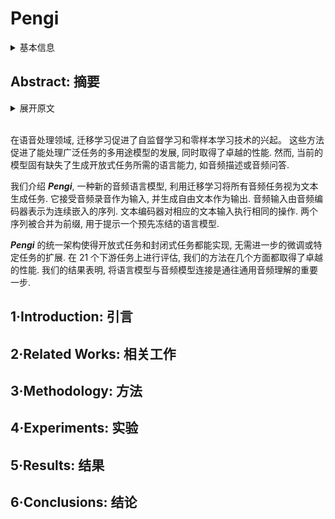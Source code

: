 # Pengi

<details>
<summary>基本信息</summary>

- 标题: "Pengi: An Audio Language Model for Audio Tasks"
- 作者:
  - 01 Soham Deshmukh (Microsoft)
  - 02 Benjamin Elizalde (Microsoft)
  - 03 Rita Singh (Carnegie Mellon University)
  - 04 Huaming Wang (Microsoft)
- 链接:
  - [ArXiv](https://arxiv.org/abs/2305.11834)
  - [Publication](https://dl.acm.org/doi/abs/10.5555/3666122.3666917) NeurIPS2023Poster
  - [Github](https://github.com/microsoft/Pengi) 最近更新 2024.04.20
  - [Demo]
- 文件:
  - [ArXiv](_PDF/2305.11834v2__Pengi__An_Audio_Language_Model_for_Audio_Tasks.pdf)
  - [Publication](_PDF/2305.11834p0__Pengi__NeurIPS2023.pdf)

</details>

## Abstract: 摘要

<details>
<summary>展开原文</summary>

In the domain of audio processing, Transfer Learning has facilitated the rise of Self-Supervised Learning and Zero-Shot Learning techniques.
These approaches have led to the development of versatile models capable of tackling a wide array of tasks, while delivering state-of-the-art performance.
However, current models inherently lack the capacity to produce the requisite language for open-ended tasks, such as Audio Captioning or Audio Question & Answering.
We introduce ***Pengi***, a novel Audio Language Model that leverages Transfer Learning by framing all audio tasks as text-generation tasks.
It takes as input, an audio recording, and text, and generates free-form text as output.
The input audio is represented as a sequence of continuous embeddings by an audio encoder.
A text encoder does the same for the corresponding text input.
Both sequences are combined as a prefix to prompt a pre-trained frozen language model.
The unified architecture of ***Pengi*** enables open-ended tasks and close-ended tasks without any additional fine-tuning or task-specific extensions.
When evaluated on 21 downstream tasks, our approach yields state-of-the-art performance in several of them.
Our results show that connecting language models with audio models is a major step towards general-purpose audio understanding.

</details>
<br>

在语音处理领域, 迁移学习促进了自监督学习和零样本学习技术的兴起。
这些方法促进了能处理广泛任务的多用途模型的发展, 同时取得了卓越的性能.
然而, 当前的模型固有缺失了生成开放式任务所需的语言能力, 如音频描述或音频问答.

我们介绍 ***Pengi***, 一种新的音频语言模型, 利用迁移学习将所有音频任务视为文本生成任务.
它接受音频录音作为输入, 并生成自由文本作为输出.
音频输入由音频编码器表示为连续嵌入的序列.
文本编码器对相应的文本输入执行相同的操作.
两个序列被合并为前缀, 用于提示一个预先冻结的语言模型.

***Pengi*** 的统一架构使得开放式任务和封闭式任务都能实现, 无需进一步的微调或特定任务的扩展.
在 21 个下游任务上进行评估, 我们的方法在几个方面都取得了卓越的性能.
我们的结果表明, 将语言模型与音频模型连接是通往通用音频理解的重要一步.

## 1·Introduction: 引言

## 2·Related Works: 相关工作

## 3·Methodology: 方法

## 4·Experiments: 实验

## 5·Results: 结果

## 6·Conclusions: 结论
